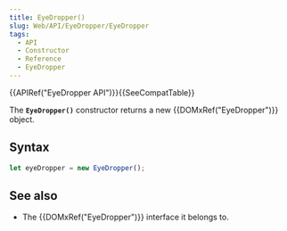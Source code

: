 ```yaml
---
title: EyeDropper()
slug: Web/API/EyeDropper/EyeDropper
tags:
  - API
  - Constructor
  - Reference
  - EyeDropper
---
```

{{APIRef("EyeDropper API")}}{{SeeCompatTable}}

The **`EyeDropper()`** constructor returns a new {{DOMxRef("EyeDropper")}} object.

## Syntax

```js
let eyeDropper = new EyeDropper();
```

## See also

- The {{DOMxRef("EyeDropper")}} interface it belongs to.
